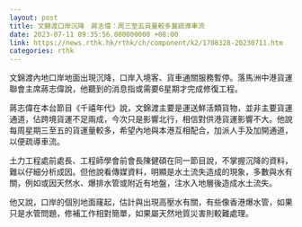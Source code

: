 ```yaml
---
layout: post
title: 文錦渡口岸沉降　蔣志偉：周三至五貨量較多冀疏導車流
date: 2023-07-11 09:35:56.000000000 +08:00
link: https://news.rthk.hk/rthk/ch/component/k2/1708328-20230711.htm
categories: rthk
---
```


文錦渡內地口岸地面出現沉降，口岸入境客、貨車通關服務暫停。落馬洲中港貨運聯會主席蔣志偉說，他聽到的消息指或需要6星期才完成修復工程。

蔣志偉在本台節目《千禧年代》說，文錦渡主要是運送鮮活類貨物，並非主要貨運通道，佔跨境貨運不足兩成，今次只是影響北行，相信對供港貨運影響不大。他說每周星期三至五的貨運量較多，希望內地與本港互相配合，加派人手及加開通道，以便疏導車流。

土力工程處前處長、工程師學會前會長陳健碩在同一節目說，不掌握沉降的資料，難以仔細分析成因。但他說看傳媒資料，明顯是水土流失造成的現象，多數與水有關，例如或因天然水、爆排水管或附近有地盤，注水入地層後造成水土流失。

他又說，口岸的個別地面窿起，估計與出現高壓水有關，有些像香港爆水管，如果只是水管問題，修補工作相對簡單，如果屬天然地質災害則較難處理。
